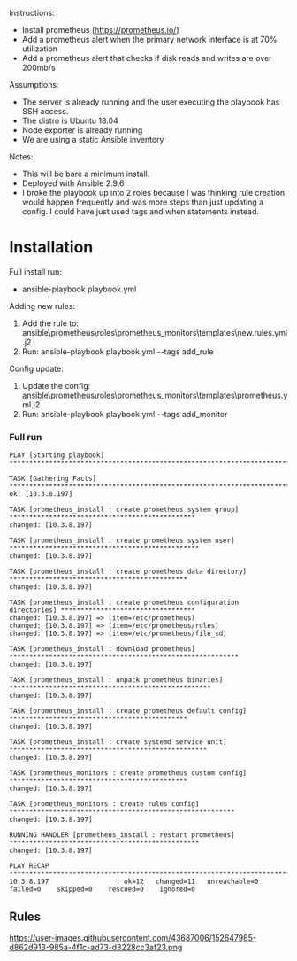 Instructions:
- Install prometheus (https://prometheus.io/)
- Add a prometheus alert when the primary network interface is at 70% utilization
- Add a prometheus alert that checks if disk reads and writes are over 200mb/s

Assumptions:
- The server is already running and the user executing the playbook has SSH access. 
- The distro is Ubuntu 18.04
- Node exporter is already running
- We are using a static Ansible inventory

Notes:
- This will be bare a minimum install. 
- Deployed with Ansible 2.9.6
- I broke the playbook up into 2 roles because I was thinking rule creation would happen frequently and was more steps than just updating a config. I could have just used tags and when statements instead. 

# Installation
Full install run: 
- ansible-playbook playbook.yml

Adding new rules: 
1. Add the rule to: ansible\prometheus\roles\prometheus_monitors\templates\new.rules.yml.j2 
2.  Run: ansible-playbook playbook.yml --tags add_rule

Config update:
1. Update the config: ansible\prometheus\roles\prometheus_monitors\templates\prometheus.yml.j2
2. Run: ansible-playbook playbook.yml --tags add_monitor

### Full run
```
PLAY [Starting playbook] *********************************************************************************

TASK [Gathering Facts] ***********************************************************************************
ok: [10.3.8.197]

TASK [prometheus_install : create prometheus system group] ***********************************************
changed: [10.3.8.197]

TASK [prometheus_install : create prometheus system user] ************************************************
changed: [10.3.8.197]

TASK [prometheus_install : create prometheus data directory] *********************************************
changed: [10.3.8.197]

TASK [prometheus_install : create prometheus configuration directories] **********************************
changed: [10.3.8.197] => (item=/etc/prometheus)
changed: [10.3.8.197] => (item=/etc/prometheus/rules)
changed: [10.3.8.197] => (item=/etc/prometheus/file_sd)

TASK [prometheus_install : download prometheus] **********************************************************
changed: [10.3.8.197]

TASK [prometheus_install : unpack prometheus binaries] ***************************************************
changed: [10.3.8.197]

TASK [prometheus_install : create prometheus default config] *********************************************
changed: [10.3.8.197]

TASK [prometheus_install : create systemd service unit] **************************************************
changed: [10.3.8.197]

TASK [prometheus_monitors : create prometheus custom config] *********************************************
changed: [10.3.8.197]

TASK [prometheus_monitors : create rules config] *********************************************************
changed: [10.3.8.197]

RUNNING HANDLER [prometheus_install : restart prometheus] ************************************************
changed: [10.3.8.197]

PLAY RECAP ***********************************************************************************************
10.3.8.197                 : ok=12   changed=11   unreachable=0    failed=0    skipped=0    rescued=0    ignored=0
```

## Rules
https://user-images.githubusercontent.com/43687006/152647985-d862d913-985a-4f1c-ad73-d3228cc3af23.png

